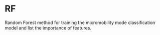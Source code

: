 # RF
Random Forest method for training the micromobility mode classification model and list the importance of features.
